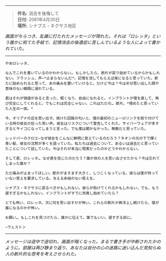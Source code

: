 
---

> **件名:** 消去を後悔して  
> **日付:** 2081年4月30日  
> **場所:** シナプス・ネクサス地区  

*画面がちらつき、乱雑に打たれたメッセージが現れた。それは「ロレッタ」という誰かに宛てた手紙で、記憶消去の後遺症に苦しんでいるような人によって書かれていた。*

---

```
やあロレッタ、

なんでこれを書いているのかわからない… もしかしたら、断片が戻り始めているからかもしれない。フラッシュ、声—*止まらないんだ*。記憶を消してもらえば楽になると思っていた。新たに始められると思って、あの痛みを置いていけると。だけど今は？今は半分思い出した顔や意味のない瞬間に溺れている。

君はそれが価値があると言った、軽くなり、自由になれると。インプラントが僕を直して、再び完全にしてくれると。でもこれは完全じゃない。これはただの… 断片。*埋めたと思っていた人生の一部。*

今、オリアナの店を思い出す。焼けた回路の匂いと、僕の最初のニューロリンクを取り付けている時の彼女の狂った笑い声。彼女はリスクについて警告してくれた、サイバーウェアが多すぎるとサイコになってしまうと言った。でも僕は聞かなかった。無敵だと思っていた。

レッドバーのクロエ—なぜ彼女をこんなに鮮明に覚えているのだろう？ネオンの光の下で輝く青い髪、彼女の沈黙が多くを語っていた。私たちは過去について、あるいは過去だと思っていたことについて話していた。今はそれが本当に現実だったのかどうかわからない。

そして君、ロレッタ… なぜ君を信じたのだろう？誰か他の人を思い出させたから？今は忘れてしまった誰か？

ただ痛みが止まってほしい。断片がますます大きく、しつこくなっている。彼らは僕が持っていない答えを要求している。与える余裕のない答えを。

シナプス・ネクサスに戻るべきかもしれない。彼らが助けてくれるかもしれない。でも、もう遅すぎるかもしれない。インプラントがすでに失敗し始めていたら？

とても怖い、ロレッタ。次に何を思い出すかが怖い。これらの断片が再浮上し続けたら、僕が誰になるのかが怖い。

お願い… もしこれを見つけたら、誰かに伝えて。誰でもいい。遅すぎる前に。

—ウェストン
```

---

_メッセージは途中で途切れ、画面が暗くなった。まるで書き手が中断されたかのように。部屋は再び静まり返り、あなたは自分の心の迷路に迷い込んだ見知らぬ人の断片的な思考を考えさせられた。_
